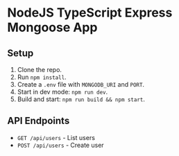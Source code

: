 # NodeJS TypeScript Express Mongoose App

## Setup

1. Clone the repo.
2. Run `npm install`.
3. Create a `.env` file with `MONGODB_URI` and `PORT`.
4. Start in dev mode: `npm run dev`.
5. Build and start: `npm run build && npm start`.

## API Endpoints

- `GET /api/users` - List users
- `POST /api/users` - Create user
